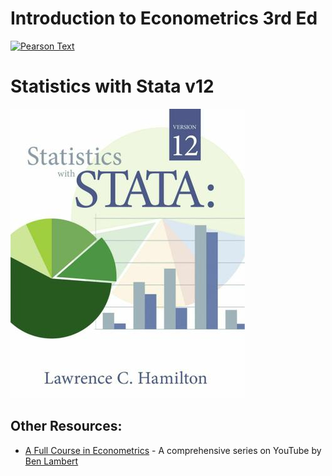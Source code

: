 # Introduction to Econometrics 3rd Ed

[![Pearson Text](https://www.pearsonhighered.com/assets/bigcovers/0/1/3/3/0133595420.jpg)](https://unl.box.com/s/tc28293vr0q1zpp8k1gyjrt38r4qysyw)

# Statistics with Stata v12

[![Statistics with Stata v12](https://github.com/Infinite-Actuary/Econometrics-417/blob/master/data/stats-with-stata.jpeg)](https://unl.box.com/s/ldfquhsorxj6hwqdgppobyxscmrmfarq)

## Other Resources:

* [A Full Course in Econometrics](https://www.youtube.com/user/SpartacanUsuals/playlists) - A comprehensive series on YouTube by [Ben Lambert](https://ben-lambert.com/about/)
